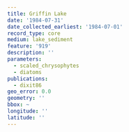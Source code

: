 ```yaml
---
title: Griffin Lake
date: '1984-07-31'
date_collected_earliest: '1984-07-01'
record_type: core
medium: lake_sediment
feature: '919'
description: ''
parameters:
  - scaled_chrysophytes
  - diatoms
publications:
  - dixit86
geo_error: 0.0
geometry: ''
bbox: ~
longitude: ''
latitude: ''
---
```

